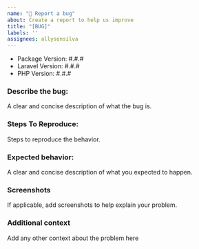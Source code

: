 ```yaml
---
name: "🐛 Report a bug"
about: Create a report to help us improve
title: "[BUG]"
labels: ''
assignees: allysonsilva
---
```


- Package Version: #.#.#
- Laravel Version: #.#.#
- PHP Version: #.#.#

### Describe the bug:

A clear and concise description of what the bug is.

### Steps To Reproduce:

Steps to reproduce the behavior.

### Expected behavior:

A clear and concise description of what you expected to happen.

### Screenshots

If applicable, add screenshots to help explain your problem.

### Additional context

Add any other context about the problem here
